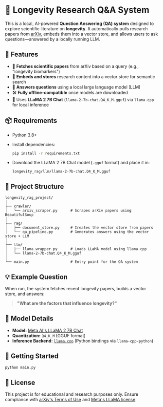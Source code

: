 # 🧬 Longevity Research Q&A System

This is a local, AI-powered **Question Answering (QA) system** designed to explore scientific literature on **longevity**. It automatically pulls research papers from [arXiv](https://arxiv.org/), embeds them into a vector store, and allows users to ask questions—answered by a locally running LLM.

## 🚀 Features

- 🔎 **Fetches scientific papers** from arXiv based on a query (e.g., "longevity biomarkers")
- 🧠 **Embeds and stores** research content into a vector store for semantic search
- 💬 **Answers questions** using a local large language model (LLM)
- 🛠️ **Fully offline-compatible** once models are downloaded
- 🤖 Uses **LLaMA 2 7B Chat** (`llama-2-7b-chat.Q4_K_M.gguf`) via `llama.cpp` for local inference

## 📦 Requirements

- Python 3.8+
- Install dependencies:
  ```bash
  pip install -r requirements.txt
  ```

- Download the LLaMA 2 7B Chat model (`.gguf` format) and place it in:
  ```
  longevity_rag/llm/llama-2-7b-chat.Q4_K_M.gguf
  ```

## 📂 Project Structure

```
longevity_rag_project/
│
├── crawler/
│   └── arxiv_scraper.py      # Scrapes arXiv papers using BeautifulSoup
│
├── rag/
│   ├── document_store.py     # Creates the vector store from papers
│   └── qa_pipeline.py        # Generates answers using the vector store + LLM
│
├── llm/
│   ├── llama_wrapper.py      # Loads LLaMA model using llama.cpp
│   └── llama-2-7b-chat.Q4_K_M.gguf 
│
└── main.py                   # Entry point for the QA system
```

## 💡 Example Question

When run, the system fetches recent longevity papers, builds a vector store, and answers:

> **"What are the factors that influence longevity?"**

## 🧠 Model Details

- **Model:** [Meta AI's LLaMA 2 7B Chat](https://ai.meta.com/llama/)
- **Quantization:** `Q4_K_M` (GGUF format)
- **Inference Backend:** [`llama.cpp`](https://github.com/ggerganov/llama.cpp) (Python bindings via `llama-cpp-python`)

## 🏁 Getting Started

```bash
python main.py
```

## 📜 License

This project is for educational and research purposes only. Ensure compliance with [arXiv's Terms of Use](https://arxiv.org/help/general) and [Meta's LLaMA license](https://ai.meta.com/resources/models-and-libraries/llama-downloads/).

